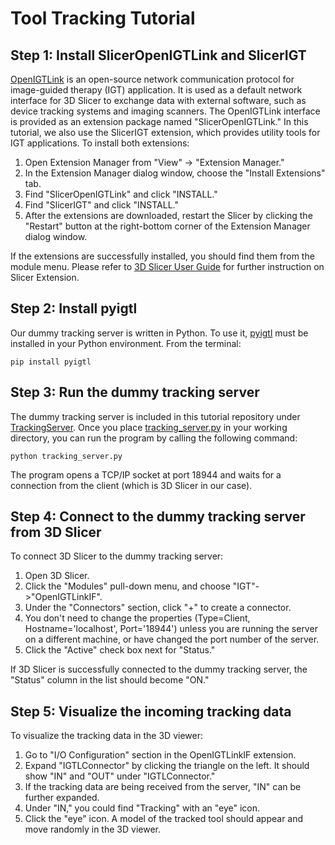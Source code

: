 # Tool Tracking Tutorial

## Step 1: Install SlicerOpenIGTLink and SlicerIGT

[OpenIGTLink](https://openigtlink.org/) is an open-source network communication protocol for image-guided therapy (IGT) application. It is used as a default network interface for 3D Slicer to exchange data with external software, such as device tracking systems and imaging scanners. The OpenIGTLink interface is provided as an extension package named "SlicerOpenIGTLink." In this tutorial, we also use the SlicerIGT extension, which provides utility tools for IGT applications. To install both extensions:

1. Open Extension Manager from "View" -> "Extension Manager."
2. In the Extension Manager dialog window, choose the "Install Extensions" tab.
3. Find "SlicerOpenIGTLink" and click "INSTALL."
4. Find "SlicerIGT" and click "INSTALL."
5. After the extensions are downloaded, restart the Slicer by clicking the "Restart" button at the right-bottom corner of the Extension Manager dialog window.

If the extensions are successfully installed, you should find them from the module menu. Please refer to [3D Slicer User Guide](https://slicer.readthedocs.io/en/latest/user_guide/extensions_manager.html) for further instruction on Slicer Extension.


## Step 2: Install pyigtl

Our dummy tracking server is written in Python. To use it, [pyigtl](https://pypi.org/project/pyigtl/) must be installed in your Python environment. From the terminal:

~~~~
pip install pyigtl
~~~~


## Step 3: Run the dummy tracking server

The dummy tracking server is included in this tutorial repository under [TrackingServer](../TrackingServer). Once you place [tracking_server.py](../TrackingServer/tracking_server.py) in your working directory, you can run the program by calling the following command:

~~~~
python tracking_server.py
~~~~

The program opens a TCP/IP socket at port 18944 and waits for a connection from the client (which is 3D Slicer in our case).


## Step 4: Connect to the dummy tracking server from 3D Slicer

To connect 3D Slicer to the dummy tracking server:

1. Open 3D Slicer.
2. Click the "Modules" pull-down menu, and choose "IGT"->"OpenIGTLinkIF".
3. Under the "Connectors" section, click "+" to create a connector.
4. You don't need to change the properties (Type=Client, Hostname='localhost', Port='18944') unless you are running the server on a different machine, or have changed the port number of the server.
5. Click the "Active" check box next for "Status."

If 3D Slicer is successfully connected to the dummy tracking server, the "Status" column in the list should become "ON."

## Step 5: Visualize the incoming tracking data

To visualize the tracking data in the 3D viewer:

1. Go to "I/O Configuration" section in the OpenIGTLinkIF extension.
2. Expand "IGTLConnector" by clicking the triangle on the left. It should show "IN" and "OUT" under "IGTLConnector."
3. If the tracking data are being received from the server, "IN" can be further expanded.
4. Under "IN," you could find "Tracking" with an "eye" icon.
5. Click the "eye" icon. A model of the tracked tool should appear and move randomly in the 3D viewer.












